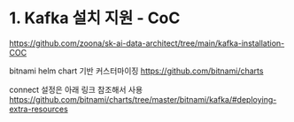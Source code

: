 # 1. Kafka 설치 지원 - CoC
https://github.com/zoona/sk-ai-data-architect/tree/main/kafka-installation-COC

bitnami helm chart 기반 커스터마이징
https://github.com/bitnami/charts

connect 설정은 아래 링크 참조해서 사용
https://github.com/bitnami/charts/tree/master/bitnami/kafka/#deploying-extra-resources

